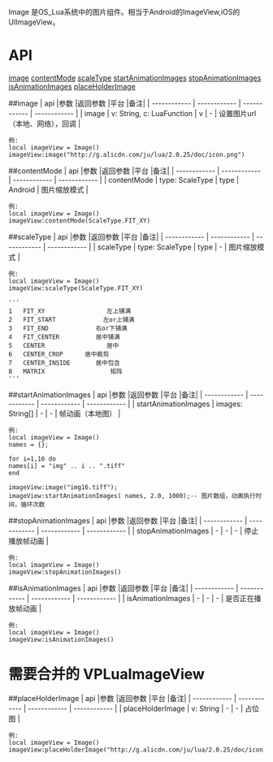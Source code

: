 Image 是OS_Lua系统中的图片组件。相当于Android的ImageView,iOS的UIImageView。

# API

[image](#image)
[contentMode](#contentMode)
[scaleType](#scaleType)
[startAnimationImages](#startAnimationImages)
[stopAnimationImages](#stopAnimationImages)
[isAnimationImages](#isAnimationImages)
[placeHolderImage](#placeHolderImage)

##image
| api  |参数   |返回参数   |平台   |备注|
| ------------ | ------------ | ------------ | ------------ |
|  image      |  v: String, c: LuaFunction    |  v   |   -  |    设置图片url（本地、网络），回调   |

    例:
    local imageView = Image()
	imageView:image("http://g.alicdn.com/ju/lua/2.0.25/doc/icon.png")

##contentMode
| api  |参数   |返回参数   |平台   |备注|
| ------------ | ------------ | ------------ | ------------ |
|  contentMode      |   type: ScaleType   |  type    |  Android    |   图片缩放模式    |

    例:
    local imageView = Image()
	imageView:contentMode(ScaleType.FIT_XY)

##scaleType
| api  |参数   |返回参数   |平台   |备注|
| ------------ | ------------ | ------------ | ------------ |
|    scaleType    |   type: ScaleType   |   type   |  -   |    图片缩放模式   |


    例:
    local imageView = Image()
	imageView:scaleType(ScaleType.FIT_XY)

	'''
	1	FIT_XY				   左上铺满
	2	FIT_START			  左or上铺满
	3	FIT_END			 	右or下铺满
	4	FIT_CENTER			居中铺满
	5	CENTER				   居中
	6	CENTER_CROP		 居中裁剪
	7	CENTER_INSIDE		居中包含
	8	MATRIX					矩阵
	'''

##startAnimationImages
| api  |参数   |返回参数   |平台   |备注|
| ------------ | ------------ | ------------ | ------------ |
|    startAnimationImages    |  images: String[]    |   -  |  -   |  帧动画（本地图）     |

    例:
    local imageView = Image()
	names = {};
	
	for i=1,16 do
	names[i] = "img" .. i .. ".tiff"
	end
	
	imageView:image("img16.tiff");
	imageView:startAnimationImages( names, 2.0, 1000);-- 图片数组，动画执行时间，循环次数

##stopAnimationImages
| api  |参数   |返回参数   |平台   |备注|
| ------------ | ------------ | ------------ | ------------ |
|    stopAnimationImages    |   -   |   -  |   -  |   停止播放帧动画    |

    例:
    local imageView = Image()
	imageView:stopAnimationImages()

##isAnimationImages
| api  |参数   |返回参数   |平台   |备注|
| ------------ | ------------ | ------------ | ------------ |
|   isAnimationImages     |   -   |   -  |  -   |   是否正在播放帧动画    |

    例:
	local imageView = Image()
	imageView:isAnimationImages()

# 需要合并的  VPLuaImageView  

##placeHolderImage
| api  |参数   |返回参数   |平台   |备注|
| ------------ | ------------ | ------------ | ------------ |
|   placeHolderImage     |   v: String   |   -  |  -   |   占位图    |

    例:
	local imageView = Image()
	imageView:placeHolderImage("http://g.alicdn.com/ju/lua/2.0.25/doc/icon.png")











